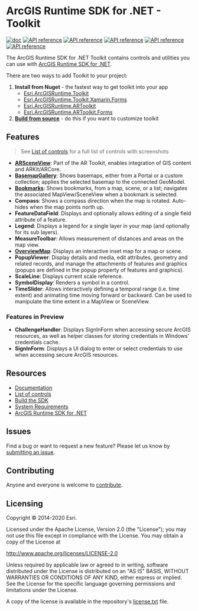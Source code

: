 # ArcGIS Runtime SDK for .NET - Toolkit

[![doc](https://img.shields.io/badge/Doc-purple)](https://esri.github.io/arcgis-toolkit-dotnet/controls.html) [![API reference](https://img.shields.io/badge/API_Ref-Android-lime)](https://esri.github.io/arcgis-toolkit-dotnet/api/android/index.html) [![API reference](https://img.shields.io/badge/API_Ref-iOS-darkblue)](https://esri.github.io/arcgis-toolkit-dotnet/api/ios/index.html) [![API reference](https://img.shields.io/badge/API_Ref-UWP-skyblue)](https://esri.github.io/arcgis-toolkit-dotnet/api/uwp/index.html) [![API reference](https://img.shields.io/badge/API_Ref-Forms-blue)](https://esri.github.io/arcgis-toolkit-dotnet/api/netstd/index.html) [![API reference](https://img.shields.io/badge/API_Ref-WPF-blueviolet)](https://esri.github.io/arcgis-toolkit-dotnet/api/netfx/index.html)

The ArcGIS Runtime SDK for .NET Toolkit contains controls and utilities you can use with [ArcGIS Runtime SDK for .NET](http://links.esri.com/dotnetsdk).

There are two ways to add Toolkit to your project:

1. **Install from Nuget** - the fastest way to get toolkit into your app
    - [Esri.ArcGISRuntime.Toolkit](https://www.nuget.org/packages/Esri.ArcGISRuntime.Toolkit)
	- [Esri.ArcGISRuntime.Toolkit.Xamarin.Forms](https://www.nuget.org/packages/Esri.ArcGISRuntime.Toolkit.Xamarin.Forms)
	- [Esri.ArcGISRuntime.ARToolkit](https://www.nuget.org/packages/Esri.ArcGISRuntime.ARToolkit)
	- [Esri.ArcGISRuntime.ARToolkit.Forms](https://www.nuget.org/packages/Esri.ArcGISRuntime.ARToolkit.Forms)
2. **[Build from source](https://esri.github.io/arcgis-toolkit-dotnet/buildingtoolkit.html)** - do this if you want to customize toolkit
   
## Features

> See [List of controls](https://esri.github.io/arcgis-toolkit-dotnet/controls.html) for a full list of controls with screenshots

- **[ARSceneView](https://esri.github.io/arcgis-toolkit-dotnet/ar.html)**: Part of the AR Toolkit, enables integration of GIS content and ARKit/ARCore.
- **[BasemapGallery](https://esri.github.io/arcgis-toolkit-dotnet/basemap-gallery.html)**: Shows basemaps, either from a Portal or a custom collection; applies the selected basemap to the connected GeoModel.
- **[Bookmarks](https://esri.github.io/arcgis-toolkit-dotnet/bookmarks-view.html)**: Shows bookmarks, from a map, scene, or a list; navigates the associated MapView/SceneView when a bookmark is selected.
- **Compass**: Shows a compass direction when the map is rotated. Auto-hides when the map points north up.
- **FeatureDataField**: Displays and optionally allows editing of a single field attribute of a feature.
- **Legend**: Displays a legend for a single layer in your map (and optionally for its sub layers).
- **MeasureToolbar**: Allows measurement of distances and areas on the map view.
- [**OverviewMap**](https://esri.github.io/arcgis-toolkit-dotnet/overview-map.html): Displays an interactive inset map for a map or scene.
- **PopupViewer**: Display details and media, edit attributes, geometry and related records, and manage the attachments of features and graphics (popups are defined in the popup property of features and graphics).
- **ScaleLine**: Displays current scale reference.
- **SymbolDisplay**: Renders a symbol in a control.
- **TimeSlider**: Allows interactively defining a temporal range (i.e. time extent) and animating time moving forward or backward.  Can be used to manipulate the time extent in a MapView or SceneView.

### Features in Preview

- **ChallengeHandler**: Displays SignInForm when accessing secure ArcGIS resources, as well as helper classes for storing credentials in Windows' credentials cache.
- **SignInForm**: Displays a UI dialog to enter or select credentials to use when accessing secure ArcGIS resources.

## Resources

- [Documentation](https://esri.github.io/arcgis-toolkit-dotnet/)
- [List of controls](https://esri.github.io/arcgis-toolkit-dotnet/controls.html)
- [Build the SDK](https://esri.github.io/arcgis-toolkit-dotnet/buildingtoolkit.html)
- [System Requirements](https://esri.github.io/arcgis-toolkit-dotnet/requirements.html)
- [ArcGIS Runtime SDK for .NET](https://developers.arcgis.com/net/latest/)

## Issues

Find a bug or want to request a new feature? Please let us know by [submitting an issue](https://github.com/Esri/arcgis-toolkit-dotnet/issues/new).

## Contributing

Anyone and everyone is welcome to [contribute](CONTRIBUTING.md).

## Licensing

Copyright © 2014-2020 Esri.

Licensed under the Apache License, Version 2.0 (the "License");
you may not use this file except in compliance with the License.
You may obtain a copy of the License at

   http://www.apache.org/licenses/LICENSE-2.0

Unless required by applicable law or agreed to in writing, software
distributed under the License is distributed on an "AS IS" BASIS,
WITHOUT WARRANTIES OR CONDITIONS OF ANY KIND, either express or implied.
See the License for the specific language governing permissions and
limitations under the License.

A copy of the license is available in the repository's [license.txt](/license.txt) file.
